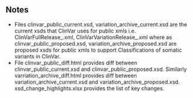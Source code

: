 ## Notes

* Files clinvar_public_current.xsd, variation_archive_current.xsd are the current xsds that ClinVar uses for public xmls i.e. ClinVarFullRelease_.xml, ClinVarVariationRelease_.xml where as clinvar_public_proposed.xsd, variation_archive_proposed.xsd are proposed xsds for public xmls to support Classifications of somatic variants in ClinVar.
* File clinvar_public_diff.html provides diff between clinvar_public_current.xsd and clinvar_public_proposed.xsd. Similarly varriation_archive_diff.html provides diff between variation_archive_current.xsd and variation_archive_proposed.xsd. xsd_change_highlights.xlsx provides the list of key changes. 